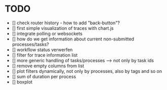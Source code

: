 # TODO

 - [] check router history - how to add "back-button"?
 - [] first simple visualization of traces with chart.js
 - [] integrate polling or websockets
 - [] how do we get information about current non-submitted processes/tasks?
 - [] workflow status verwerfen
 - [] filter for trace information list
 - [] more generic handling of tasks/processes --> not only by task ids
 - [] remove empty columns from list
 - [] plot filters dynamically, not only by processes, also by tags and so on
 - [] sum of duration per process
 - [] boxplot

